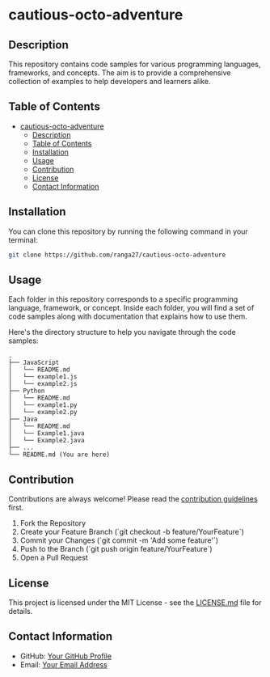 # cautious-octo-adventure
## Description

This repository contains code samples for various programming languages, frameworks, and concepts. The aim is to provide a comprehensive collection of examples to help developers and learners alike.

## Table of Contents

- [cautious-octo-adventure](#cautious-octo-adventure)
  - [Description](#description)
  - [Table of Contents](#table-of-contents)
  - [Installation](#installation)
  - [Usage](#usage)
  - [Contribution](#contribution)
  - [License](#license)
  - [Contact Information](#contact-information)

## Installation

You can clone this repository by running the following command in your terminal:

```bash
git clone https://github.com/ranga27/cautious-octo-adventure
```

## Usage

Each folder in this repository corresponds to a specific programming language, framework, or concept. Inside each folder, you will find a set of code samples along with documentation that explains how to use them.

Here's the directory structure to help you navigate through the code samples:

```
.
├── JavaScript
│   └── README.md
│   └── example1.js
│   └── example2.js
├── Python
│   └── README.md
│   └── example1.py
│   └── example2.py
├── Java
│   └── README.md
│   └── Example1.java
│   └── Example2.java
├── ...
└── README.md (You are here)
```

## Contribution

Contributions are always welcome! Please read the [contribution guidelines](CONTRIBUTING.md) first.

1. Fork the Repository
2. Create your Feature Branch (\`git checkout -b feature/YourFeature\`)
3. Commit your Changes (\`git commit -m 'Add some feature'\`)
4. Push to the Branch (\`git push origin feature/YourFeature\`)
5. Open a Pull Request

## License

This project is licensed under the MIT License - see the [LICENSE.md](LICENSE.md) file for details.

## Contact Information

- GitHub: [Your GitHub Profile](https://github.com/ranga27)
- Email: [Your Email Address](mailto:sarang.radke@gmail.com)

